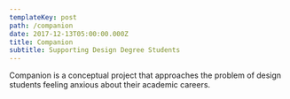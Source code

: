 ```yaml
---
templateKey: post
path: /companion
date: 2017-12-13T05:00:00.000Z
title: Companion
subtitle: Supporting Design Degree Students
---
```

Companion is a conceptual project that approaches the problem of design students feeling anxious about their academic careers.

